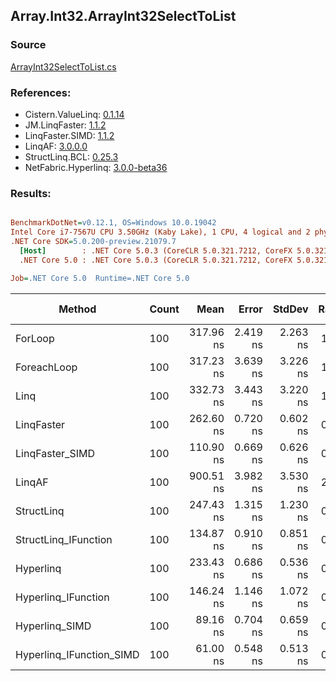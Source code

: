 ﻿## Array.Int32.ArrayInt32SelectToList

### Source
[ArrayInt32SelectToList.cs](../LinqBenchmarks/Array/Int32/ArrayInt32SelectToList.cs)

### References:
- Cistern.ValueLinq: [0.1.14](https://www.nuget.org/packages/Cistern.ValueLinq/0.1.14)
- JM.LinqFaster: [1.1.2](https://www.nuget.org/packages/JM.LinqFaster/1.1.2)
- LinqFaster.SIMD: [1.1.2](https://www.nuget.org/packages/LinqFaster.SIMD/1.0.3)
- LinqAF: [3.0.0.0](https://www.nuget.org/packages/LinqAF/3.0.0.0)
- StructLinq.BCL: [0.25.3](https://www.nuget.org/packages/StructLinq.BCL/0.25.3)
- NetFabric.Hyperlinq: [3.0.0-beta36](https://www.nuget.org/packages/NetFabric.Hyperlinq/3.0.0-beta36)

### Results:
``` ini

BenchmarkDotNet=v0.12.1, OS=Windows 10.0.19042
Intel Core i7-7567U CPU 3.50GHz (Kaby Lake), 1 CPU, 4 logical and 2 physical cores
.NET Core SDK=5.0.200-preview.21079.7
  [Host]        : .NET Core 5.0.3 (CoreCLR 5.0.321.7212, CoreFX 5.0.321.7212), X64 RyuJIT
  .NET Core 5.0 : .NET Core 5.0.3 (CoreCLR 5.0.321.7212, CoreFX 5.0.321.7212), X64 RyuJIT

Job=.NET Core 5.0  Runtime=.NET Core 5.0  

```
|                   Method | Count |      Mean |    Error |   StdDev | Ratio | RatioSD |  Gen 0 | Gen 1 | Gen 2 | Allocated |
|------------------------- |------ |----------:|---------:|---------:|------:|--------:|-------:|------:|------:|----------:|
|                  ForLoop |   100 | 317.96 ns | 2.419 ns | 2.263 ns |  1.00 |    0.00 | 0.5660 |     - |     - |    1184 B |
|              ForeachLoop |   100 | 317.23 ns | 3.639 ns | 3.226 ns |  1.00 |    0.01 | 0.5660 |     - |     - |    1184 B |
|                     Linq |   100 | 332.73 ns | 3.443 ns | 3.220 ns |  1.05 |    0.02 | 0.2408 |     - |     - |     504 B |
|               LinqFaster |   100 | 262.60 ns | 0.720 ns | 0.602 ns |  0.83 |    0.01 | 0.4206 |     - |     - |     880 B |
|          LinqFaster_SIMD |   100 | 110.90 ns | 0.669 ns | 0.626 ns |  0.35 |    0.00 | 0.4207 |     - |     - |     880 B |
|                   LinqAF |   100 | 900.51 ns | 3.982 ns | 3.530 ns |  2.83 |    0.03 | 0.5655 |     - |     - |    1184 B |
|               StructLinq |   100 | 247.43 ns | 1.315 ns | 1.230 ns |  0.78 |    0.01 | 0.2484 |     - |     - |     520 B |
|     StructLinq_IFunction |   100 | 134.87 ns | 0.910 ns | 0.851 ns |  0.42 |    0.00 | 0.2370 |     - |     - |     496 B |
|                Hyperlinq |   100 | 233.43 ns | 0.686 ns | 0.536 ns |  0.73 |    0.01 | 0.2179 |     - |     - |     456 B |
|      Hyperlinq_IFunction |   100 | 146.24 ns | 1.146 ns | 1.072 ns |  0.46 |    0.00 | 0.2179 |     - |     - |     456 B |
|           Hyperlinq_SIMD |   100 |  89.16 ns | 0.704 ns | 0.659 ns |  0.28 |    0.00 | 0.2180 |     - |     - |     456 B |
| Hyperlinq_IFunction_SIMD |   100 |  61.00 ns | 0.548 ns | 0.513 ns |  0.19 |    0.00 | 0.2180 |     - |     - |     456 B |
